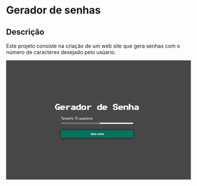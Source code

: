 <h1>Gerador de senhas</h1>
<h2>Descrição</h2>
<p>Este projeto consiste na criação de um web site que gera senhas com o número de caracteres desejado pelo usúario.</p>
<img height="325" width="600" src="https://github.com/FelipeCostaq/Gerador_Senha/blob/master/generator_password.png?raw=true" alt="Imagem do Site Gerador de Senhas">

